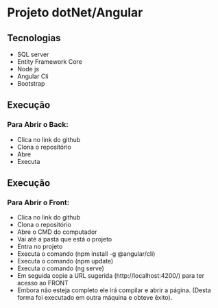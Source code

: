 # Projeto dotNet/Angular

##  Tecnologias
  - SQL server
  - Entity Framework Core 
  - Node js
  - Angular Cli
  - Bootstrap

## Execução

### Para Abrir o Back:
  - Clica no link do github
  - Clona o repositório
  - Abre
  - Executa 

## Execução

### Para Abrir o Front:
  - Clica no link do github
  - Clona o repositório
  - Abre o CMD do computador
  - Vai até a pasta que está o projeto
  - Entra no projeto
  - Executa o comando (npm install -g @angular/cli)
  - Executa o comando (npm update)
  - Executa o comando (ng serve)
  - Em seguida copie a URL sugerida (http://localhost:4200/) para ter acesso ao FRONT
  - Embora não esteja completo ele irá compilar e abrir a página. (Desta forma foi executado em outra máquina e obteve êxito).
